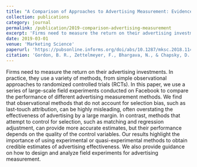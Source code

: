 ```yaml
---
title: "A Comparison of Approaches to Advertising Measurement: Evidence from Big Field Experiments at Facebook"
collection: publications
category: journal
permalink: /publication/2019-comparison-advertising-measurement
excerpt: 'Firms need to measure the return on their advertising investments.'
date: 2019-03-01
venue: 'Marketing Science'
paperurl: 'https://pubsonline.informs.org/doi/abs/10.1287/mksc.2018.1141'
citation: 'Gordon, B. R., Zettelmeyer, F., Bhargava, N., & Chapsky, D. (2019). &quot;A Comparison of Approaches to Advertising Measurement: Evidence from Big Field Experiments at Facebook.&quot; <i>Marketing Science</i>. 38(2), 193-225.'
---
```


Firms need to measure the return on their advertising investments. In practice, they use a variety of methods, from simple observational approaches to randomized controlled trials (RCTs). In this paper, we use a series of large-scale field experiments conducted on Facebook to compare the performance of different advertising measurement methods. We find that observational methods that do not account for selection bias, such as last-touch attribution, can be highly misleading, often overstating the effectiveness of advertising by a large margin. In contrast, methods that attempt to control for selection, such as matching and regression adjustment, can provide more accurate estimates, but their performance depends on the quality of the control variables. Our results highlight the importance of using experimental or quasi-experimental methods to obtain credible estimates of advertising effectiveness. We also provide guidance on how to design and analyze field experiments for advertising measurement.